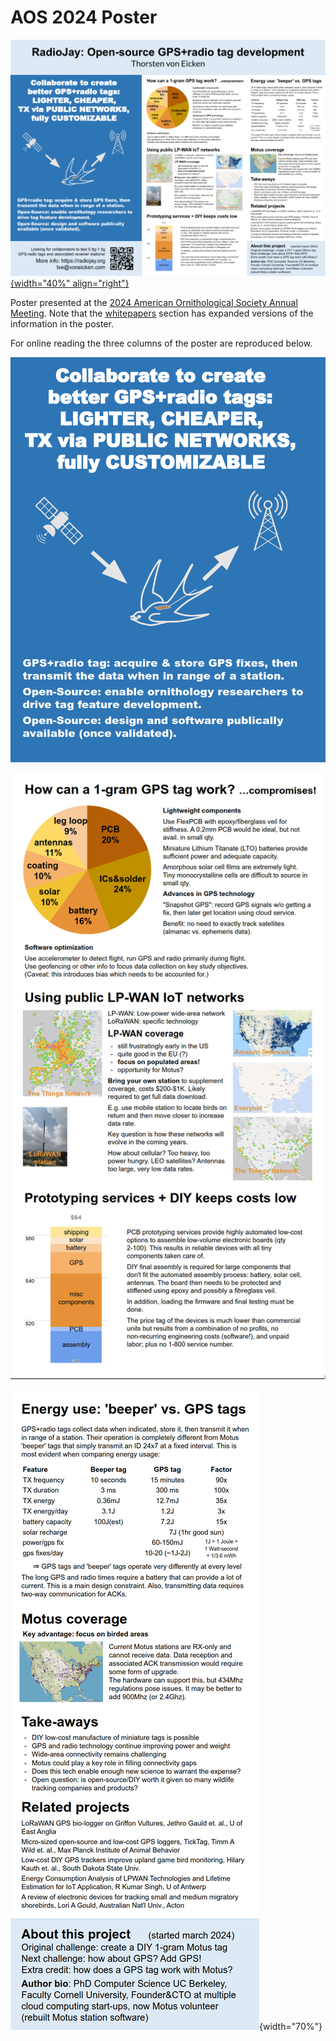 AOS 2024 Poster
===============

[![AOS 2024 Poster](poster.png){width="40%" align="right"}](index.md)

Poster presented at the
[2024 American Ornithological Society Annual Meeting](https://meeting.americanornithology.org/program/scientific-program-abstracts/).
Note that the [whitepapers](../whitepapers/index.md) section has expanded versions of the information in
the poster.

For online reading the three columns of the poster are reproduced below.

![left poster column](left-col.png)

![center poster column](center-col.png)

![right poster column](right-col.png){width="70%"}
